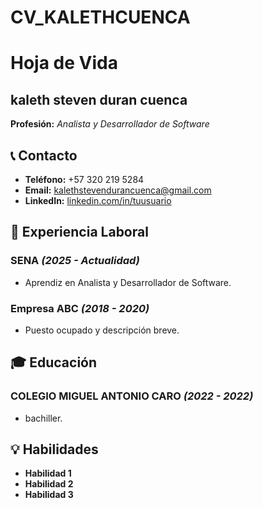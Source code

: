 # CV_KALETHCUENCA
# Hoja de Vida

## kaleth steven duran cuenca
**Profesión:** _Analista y Desarrollador de Software_

## 📞 Contacto
- **Teléfono:** +57 320 219 5284
- **Email:** [kalethstevendurancuenca@gmail.com](mailto:kalethstevendurancuenca@gmail.com)
- **LinkedIn:** [linkedin.com/in/tuusuario](https://linkedin.com/in/tuusuario)

## 🏢 Experiencia Laboral
### **SENA** _(2025 - Actualidad)_
- Aprendiz en Analista y Desarrollador de Software.

### **Empresa ABC** _(2018 - 2020)_
- Puesto ocupado y descripción breve.

## 🎓 Educación
### **COLEGIO MIGUEL ANTONIO CARO** _(2022 - 2022)_
-   bachiller.

## 💡 Habilidades
- **Habilidad 1**
- **Habilidad 2**
- **Habilidad 3**
